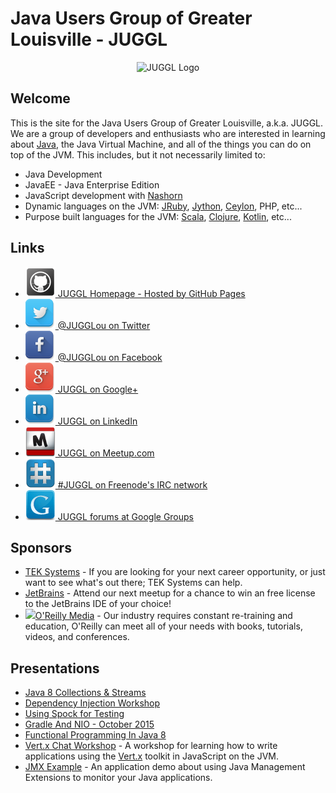# Java Users Group of Greater Louisville - JUGGL

<div style="text-align: center;">
  <img src="https://raw.githubusercontent.com/JUGGL/juggl.github.io/master/images/JUGGL-logo.png" alt="JUGGL Logo">
</div>

## Welcome
This is the site for the Java Users Group of Greater Louisville, a.k.a. JUGGL. We are a group of developers and
enthusiasts who are interested in learning about [Java](http://www.java.com/), the Java Virtual Machine, and all of the
things you can do on top of the JVM. This includes, but it not necessarily limited to:

* Java Development
* JavaEE - Java Enterprise Edition
* JavaScript development with [Nashorn](http://openjdk.java.net/projects/nashorn/)
* Dynamic languages on the JVM: [JRuby](http://jruby.org/), [Jython](http://www.jython.org/), [Ceylon](http://ceylon-lang.org/), PHP, etc...
* Purpose built languages for the JVM: [Scala](http://scala-lang.org/), [Clojure](http://clojure.org/), [Kotlin](http://kotlinlang.org/), etc...

## Links

<ul>
<li><a href="http://www.juggl.us/" target="_homepage"><img src="images/Github.png">&nbsp;JUGGL Homepage - Hosted by GitHub Pages</a></li>
<li><a href="https://twitter.com/JUGGLou" target="_twitter"><img src="images/Twitter.png">&nbsp;@JUGGLou on Twitter</a></li>
<li><a href="https://www.facebook.com/JUGGLou" target="_facebook"><img src="images/Facebook.png">&nbsp;@JUGGLou on Facebook</a></li>
<li><a href="https://www.google.com/+JugglUs" target="_googleplus"><img src="images/GooglePlus.png">&nbsp;JUGGL on Google+</a></li>
<li><a href="https://www.linkedin.com/groups/Java-Users-Group-Greater-Louisville-3818364" target="_linkedin"><img src="images/LinkedIn.png">&nbsp;JUGGL on LinkedIn</a></li>
<li><a href="http://www.meetup.com/JUGGLou/" target="_meetup"><img src="images/meetup.png">&nbsp;JUGGL on Meetup.com</a></li>
<li><a href="http://webchat.freenode.net?channels=%23juggl" target="_webchat"><img src="images/Freenode.png">&nbsp;#JUGGL on Freenode's IRC network</a></li>
<li><a href="https://groups.google.com/forum/#!forum/juggl" target="_googlegroups"><img src="images/GoogleGroups.png">&nbsp;JUGGL forums at Google Groups</a></li>
</ul>

## Sponsors
* [TEK Systems](http://www.teksystems.com/) - If you are looking for your next career opportunity, or just want to see what's out there; TEK Systems can help.
* [JetBrains](https://www.jetbrains.com/) - Attend our next meetup for a chance to win an free license to the JetBrains IDE of your choice!
*  <a href="http://www.oreilly.com/pub/cpc/1041"><img src="http://www.oreilly.com/partner_file/125x125.gif" /></a>[O'Reilly Media](http://oreilly.com) - Our industry requires constant re-training and education, O'Reilly can meet all of your needs with books, tutorials, videos, and conferences.

## Presentations

* [Java 8 Collections & Streams](https://github.com/JUGGL/2016-august-collections-streams)
* [Dependency Injection Workshop](https://github.com/JUGGL/2016-march-dependency-injection)
* [Using Spock for Testing](https://github.com/JUGGL/2016-february-spock)
* [Gradle And NIO - October 2015](https://github.com/JUGGL/october-2015)
* [Functional Programming In Java 8](https://github.com/JUGGL/java-8-functional-introduction)
* [Vert.x Chat Workshop](http://www.juggl.us/codepalousa-vertx-chat/) - A workshop for learning how to write applications using the [Vert.x](http://vertx.io/) toolkit in JavaScript on the JVM.
* [JMX Example](http://www.juggl.us/JMXExample/) - An application demo about using Java Management Extensions to monitor your Java applications.